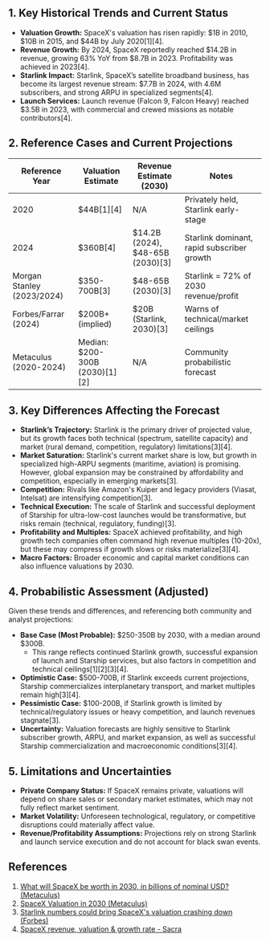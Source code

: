 ## 1. Key Historical Trends and Current Status

- **Valuation Growth:** SpaceX's valuation has risen rapidly: $1B in 2010, $10B in 2015, and $44B by July 2020[1][4].
- **Revenue Growth:** By 2024, SpaceX reportedly reached $14.2B in revenue, growing 63% YoY from $8.7B in 2023. Profitability was achieved in 2023[4].
- **Starlink Impact:** Starlink, SpaceX’s satellite broadband business, has become its largest revenue stream: $7.7B in 2024, with 4.6M subscribers, and strong ARPU in specialized segments[4].
- **Launch Services:** Launch revenue (Falcon 9, Falcon Heavy) reached $3.5B in 2023, with commercial and crewed missions as notable contributors[4].

## 2. Reference Cases and Current Projections

| Reference Year | Valuation Estimate | Revenue Estimate (2030) | Notes |
|----------------|-------------------|-------------------------|-------|
| 2020           | $44B[1][4]        | N/A                     | Privately held, Starlink early-stage |
| 2024           | $360B[4]          | $14.2B (2024), $48-65B (2030)[3] | Starlink dominant, rapid subscriber growth |
| Morgan Stanley (2023/2024) | $350-700B[3] | $48-65B (2030)[3]      | Starlink = 72% of 2030 revenue/profit |
| Forbes/Farrar (2024) | $200B+ (implied) | $20B (Starlink, 2030)[3] | Warns of technical/market ceilings |
| Metaculus (2020-2024) | Median: $200-300B (2030)[1][2] | N/A | Community probabilistic forecast |

## 3. Key Differences Affecting the Forecast

- **Starlink’s Trajectory:** Starlink is the primary driver of projected value, but its growth faces both technical (spectrum, satellite capacity) and market (rural demand, competition, regulatory) limitations[3][4].
- **Market Saturation:** Starlink's current market share is low, but growth in specialized high-ARPU segments (maritime, aviation) is promising. However, global expansion may be constrained by affordability and competition, especially in emerging markets[3].
- **Competition:** Rivals like Amazon's Kuiper and legacy providers (Viasat, Intelsat) are intensifying competition[3].
- **Technical Execution:** The scale of Starlink and successful deployment of Starship for ultra-low-cost launches would be transformative, but risks remain (technical, regulatory, funding)[3].
- **Profitability and Multiples:** SpaceX achieved profitability, and high growth tech companies often command high revenue multiples (10-20x), but these may compress if growth slows or risks materialize[3][4].
- **Macro Factors:** Broader economic and capital market conditions can also influence valuations by 2030.

## 4. Probabilistic Assessment (Adjusted)

Given these trends and differences, and referencing both community and analyst projections:

- **Base Case (Most Probable):** $250-350B by 2030, with a median around $300B.
    - This range reflects continued Starlink growth, successful expansion of launch and Starship services, but also factors in competition and technical ceilings[1][2][3][4].
- **Optimistic Case:** $500-700B, if Starlink exceeds current projections, Starship commercializes interplanetary transport, and market multiples remain high[3][4].
- **Pessimistic Case:** $100-200B, if Starlink growth is limited by technical/regulatory issues or heavy competition, and launch revenues stagnate[3].
- **Uncertainty:** Valuation forecasts are highly sensitive to Starlink subscriber growth, ARPU, and market expansion, as well as successful Starship commercialization and macroeconomic conditions[3][4].

## 5. Limitations and Uncertainties

- **Private Company Status:** If SpaceX remains private, valuations will depend on share sales or secondary market estimates, which may not fully reflect market sentiment.
- **Market Volatility:** Unforeseen technological, regulatory, or competitive disruptions could materially affect value.
- **Revenue/Profitability Assumptions:** Projections rely on strong Starlink and launch service execution and do not account for black swan events.

## References

1. [What will SpaceX be worth in 2030, in billions of nominal USD? (Metaculus)](https://www.metaculus.com/questions/3366/spacex-valuation-in-2030/)
2. [SpaceX Valuation in 2030 (Metaculus)](https://www.metaculus.com/questions/4927/spacex-valuation-in-2030/)
3. [Starlink numbers could bring SpaceX's valuation crashing down (Forbes)](https://www.forbes.com.au/news/innovation/starlink-numbers-could-bring-spacexs-valuation-crashing-down/)
4. [SpaceX revenue, valuation & growth rate - Sacra](https://sacra.com/c/spacex/)